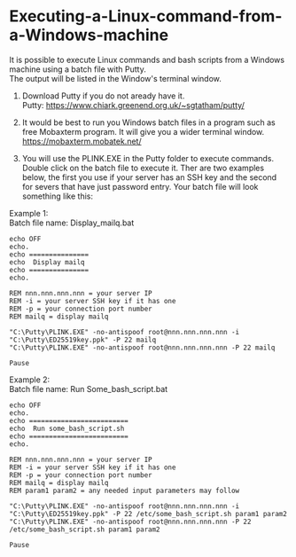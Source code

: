 # Executing-a-Linux-command-from-a-Windows-machine  
  
  It is possible to execute Linux commands and bash scripts from a Windows machine using a batch file with Putty.  
  The output will be listed in the Window's terminal window.  
  
  1. Download Putty if you do not aready have it.  
     Putty: https://www.chiark.greenend.org.uk/~sgtatham/putty/  
   
  2. It would be best to run you Windows batch files in a program such as free Mobaxterm program.  It will give you a wider terminal window.   https://mobaxterm.mobatek.net/
  
  3. You will use the PLINK.EXE in the Putty folder to execute commands. Double click on the batch file to execute it. Ther are two examples below, the first you use if your server has an SSH key and the second for severs that have just password entry. Your batch file will look something like this:
  
Example 1:  
Batch file name: Display_mailq.bat
```
echo OFF
echo.
echo ===============
echo  Display mailq
echo ===============
echo.

REM nnn.nnn.nnn.nnn = your server IP
REM -i = your server SSH key if it has one
REM -p = your connection port number
REM mailq = display mailq

"C:\Putty\PLINK.EXE" -no-antispoof root@nnn.nnn.nnn.nnn -i "C:\Putty\ED25519key.ppk" -P 22 mailq
"C:\Putty\PLINK.EXE" -no-antispoof root@nnn.nnn.nnn.nnn -P 22 mailq

Pause
```
  
Example 2:  
Batch file name: Run Some_bash_script.bat
```
echo OFF
echo.
echo =========================
echo  Run some_bash_script.sh
echo =========================
echo.

REM nnn.nnn.nnn.nnn = your server IP
REM -i = your server SSH key if it has one
REM -p = your connection port number
REM mailq = display mailq  
REM param1 param2 = any needed input parameters may follow

"C:\Putty\PLINK.EXE" -no-antispoof root@nnn.nnn.nnn.nnn -i "C:\Putty\ED25519key.ppk" -P 22 /etc/some_bash_script.sh param1 param2
"C:\Putty\PLINK.EXE" -no-antispoof root@nnn.nnn.nnn.nnn -P 22 /etc/some_bash_script.sh param1 param2

Pause
```
  
  

